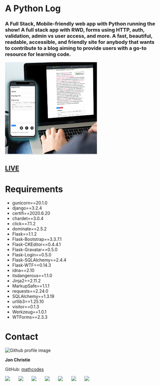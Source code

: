 # A Python Log

### A Full Stack, Mobile-friendly web app with Python running the show! A full stack app with RWD, forms using HTTP, auth, validation, admin vs user access, and more. A fast, beautiful, readable, accessible, and friendly site for anybody that wants to contribute to a blog aiming to provide users with a go-to resource for learning code.

<img src="https://raw.githubusercontent.com/mathcodes/PythonLog/main/mockupspythonLog.png?token=GHSAT0AAAAAABQS7SFHW27JTGMA7KKAHDW6YPGMM6A" width="60%" />

## [LIVE](https://jonspythonlog.herokuapp.com/)

# Requirements
 - gunicorn==20.1.0
 - django==3.2.4
 - certifi==2020.6.20
 - chardet==3.0.4
 - click==7.1.2
 - dominate==2.5.2
 - Flask==1.1.2
 - Flask-Bootstrap==3.3.7.1
 - Flask-CKEditor==0.4.4.1
 - Flask-Gravatar==0.5.0
 - Flask-Login==0.5.0
 - Flask-SQLAlchemy==2.4.4
 - Flask-WTF==0.14.3
 - idna==2.10
 - itsdangerous==1.1.0
 - Jinja2==2.11.2
 - MarkupSafe==1.1.1
 - requests==2.24.0
 - SQLAlchemy==1.3.19
 - urllib3==1.25.10
 - visitor==0.1.3
 - Werkzeug==1.0.1
 - WTForms==2.3.3

# Contact
<img src="https://avatars0.githubusercontent.com/u/17928947?v=4" alt="Github profile image" width="80px" height="80px" />

__Jon Christie__ 

GitHub: [mathcodes](https://github.com/mathcodes) 

[<code><img width="36px" src="https://img.icons8.com/color/48/000000/linkedin.png"/></code>](https://www.linkedin.com/jonchristie)       [<code><img width="36" src="https://img.icons8.com/color/48/000000/twitter--v2.png"/></code>](https://twitter.com/jonpchristie)       [<code><img width="36" src="https://img.icons8.com/color/48/000000/youtube-play.png"/></code>](https://www.youtube.com/channel/UC5GFnN-lv8Yuqc9O3b79k6g)       [<code><img width="36" src="https://img.icons8.com/color/48/000000/facebook.png"/></code>](https://www.facebook.com/jonpchristie)       [<code><img width="36" src="https://img.icons8.com/color/48/000000/instagram-new--v2.png"/></code>](https://www.instagram.com/fullstack11235)       [<code><img width="36" src="https://img.icons8.com/color/48/000000/soundcloud.png"/></code>](https://soundcloud.com/jonchristie#/)       [<code><img width="36" src="https://img.icons8.com/color/48/000000/spotify--v1.png"/></code>](https://open.spotify.com/artist/07S7aLfxH70VAX64g1WuFw?si=tlOj1OMBRLm-y4sY8Lox3Q)
